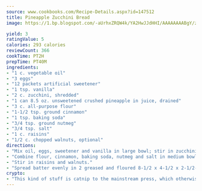 ```yaml
---
source: www.cookbooks.com/Recipe-Details.aspx?id=147512
title: Pineapple Zucchini Bread
image: https://1.bp.blogspot.com/-aUrhxZRQW4k/YA2HwJJdHHI/AAAAAAAABgY/z2R8OXCxqDoBQtRn-q-fHG8g9_G4G1HBwCLcBGAsYHQ/s320/13.png

yield: 3
ratingValue: 5
calories: 293 calories
reviewCount: 366
cookTime: PT2H
prepTime: PT40M
ingredients:
- "1 c. vegetable oil"
- "3 eggs"
- "12 packets artificial sweetener"
- "1 tsp. vanilla"
- "2 c. zucchini, shredded"
- "1 can 8.5 oz. unsweetened crushed pineapple in juice, drained"
- "3 c. all-purpose flour"
- "1-1/2 tsp. ground cinnamon"
- "1 tsp. baking soda"
- "3/4 tsp. ground nutmeg"
- "3/4 tsp. salt"
- "1 c. raisins"
- "1/2 c. chopped walnuts, optional"
directions:
- "Mix oil, eggs, sweetener and vanilla in large bowl; stir in zucchini and pineapple."
- "Combine flour, cinnamon, baking soda, nutmeg and salt in medium bowl; stir into mixture."
- "Stir in raisins and walnuts."
- "Spread batter evenly in 2 greased and floured 8-1/2 x 4-1/2 x 2-1/2-inch loaf pans."
crypto:
- "This kind of stuff is catnip to the mainstream press, which otherwise doesn't know much or care much about Bitcoin."
---
```


